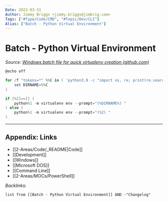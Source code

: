 ```yaml
---
Date: 2022-03-31
Author: Jimmy Briggs <jimmy.briggs@jimbrig.com>
Tags: ["#Type/Code/CMD", "#Topic/Dev/CLI"]
Alias: ["Batch - Python Virtual Environment"]
---
```


# Batch - Python Virtual Environment

*Source: [Windows batch file for quick virtualenv creation (github.com)](https://gist.github.com/bskinn/eb4a30aaac418b63e602ad3dba4c727c)*

```powershell
@echo off

for /f "tokens=*" %%C in ( 'python3.9 -c "import os, re; print(re.search(r'[^\\]+$', os.getcwd(), re.M).group(0))"' ) do (
    set DIRNAME=%%C
)

if [%2]==[] (
    python%1 -m virtualenv env --prompt="(%DIRNAME%) "    
) else (
    python%1 -m virtualenv env --prompt="(%2) "
)
```

***

## Appendix: Links

- [[2-Areas/Code/_README|Code]]
- [[Development]]
- [[Windows]]
- [[Microsoft DOS]]
- [[Command Line]]
- [[2-Areas/MOCs/PowerShell]]

*Backlinks:*

```dataview
list from [[Batch - Python Virtual Environment]] AND -"Changelog"
```